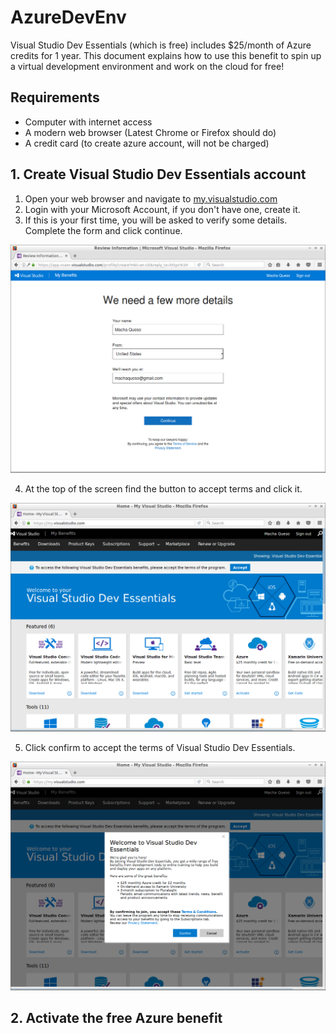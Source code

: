 # AzureDevEnv
Visual Studio Dev Essentials (which is free) includes $25/month of Azure credits for 1 year. This document explains how to use this benefit to spin up a virtual development environment and work on the cloud for free!

## Requirements
* Computer with internet access
* A modern web browser (Latest Chrome or Firefox should do)
* A credit card (to create azure account, will not be charged)

## 1. Create Visual Studio Dev Essentials account

1. Open your web browser and navigate to [my.visualstudio.com](http://my.visualstudio.com)
1. Login with your Microsoft Account, if you don't have one, create it.
1. If this is your first time, you will be asked to verify some details. Complete the form and click continue.

![step1_3](images/step1_3.png)

4. At the top of the screen find the button to accept terms and click it.

![step1_3](images/step1_4.png)

5. Click confirm to accept the terms of Visual Studio Dev Essentials.

![step1_3](images/step1_5.png)

## 2. Activate the free Azure benefit

